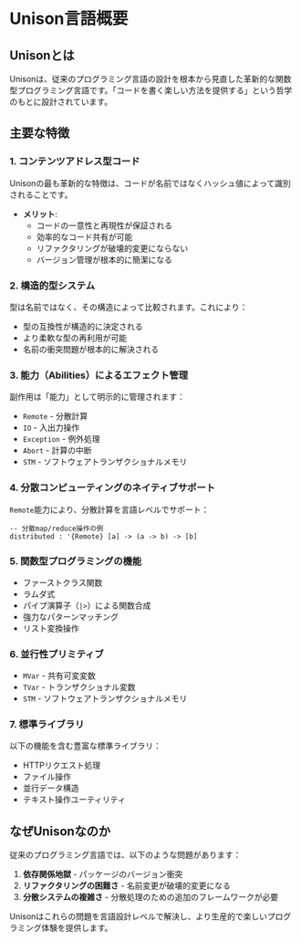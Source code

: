 # Unison言語概要

## Unisonとは

Unisonは、従来のプログラミング言語の設計を根本から見直した革新的な関数型プログラミング言語です。「コードを書く楽しい方法を提供する」という哲学のもとに設計されています。

## 主要な特徴

### 1. コンテンツアドレス型コード

Unisonの最も革新的な特徴は、コードが名前ではなくハッシュ値によって識別されることです。

- **メリット**:
  - コードの一意性と再現性が保証される
  - 効率的なコード共有が可能
  - リファクタリングが破壊的変更にならない
  - バージョン管理が根本的に簡潔になる

### 2. 構造的型システム

型は名前ではなく、その構造によって比較されます。これにより：

- 型の互換性が構造的に決定される
- より柔軟な型の再利用が可能
- 名前の衝突問題が根本的に解決される

### 3. 能力（Abilities）によるエフェクト管理

副作用は「能力」として明示的に管理されます：

- `Remote` - 分散計算
- `IO` - 入出力操作
- `Exception` - 例外処理
- `Abort` - 計算の中断
- `STM` - ソフトウェアトランザクショナルメモリ

### 4. 分散コンピューティングのネイティブサポート

`Remote`能力により、分散計算を言語レベルでサポート：

```unison
-- 分散map/reduce操作の例
distributed : '{Remote} [a] -> (a -> b) -> [b]
```

### 5. 関数型プログラミングの機能

- ファーストクラス関数
- ラムダ式
- パイプ演算子（`|>`）による関数合成
- 強力なパターンマッチング
- リスト変換操作

### 6. 並行性プリミティブ

- `MVar` - 共有可変変数
- `TVar` - トランザクショナル変数
- `STM` - ソフトウェアトランザクショナルメモリ

### 7. 標準ライブラリ

以下の機能を含む豊富な標準ライブラリ：

- HTTPリクエスト処理
- ファイル操作
- 並行データ構造
- テキスト操作ユーティリティ

## なぜUnisonなのか

従来のプログラミング言語では、以下のような問題があります：

1. **依存関係地獄** - パッケージのバージョン衝突
2. **リファクタリングの困難さ** - 名前変更が破壊的変更になる
3. **分散システムの複雑さ** - 分散処理のための追加のフレームワークが必要

Unisonはこれらの問題を言語設計レベルで解決し、より生産的で楽しいプログラミング体験を提供します。